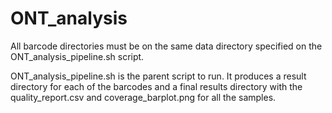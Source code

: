 # ONT_analysis

All barcode directories must be on the same data directory specified on the ONT_analysis_pipeline.sh script.

ONT_analysis_pipeline.sh is the parent script to run. It produces a result directory for each of the barcodes and a final results directory with the quality_report.csv and coverage_barplot.png for all the samples.


